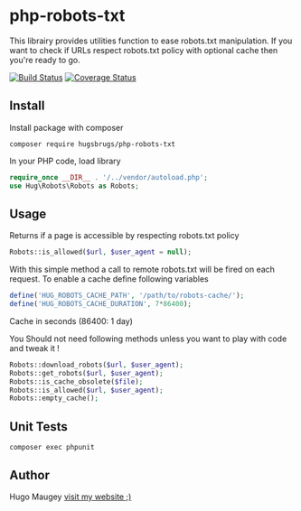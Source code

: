 # php-robots-txt

This librairy provides utilities function to ease robots.txt manipulation. If you want to check if URLs respect robots.txt policy with optional cache then you're ready to go.

[![Build Status](https://travis-ci.org/hugsbrugs/php-robots-txt.svg?branch=master)](https://travis-ci.org/hugsbrugs/php-robots-txt)
[![Coverage Status](https://coveralls.io/repos/github/hugsbrugs/php-robots-txt/badge.svg?branch=master)](https://coveralls.io/github/hugsbrugs/php-robots-txt?branch=master)

## Install

Install package with composer
```
composer require hugsbrugs/php-robots-txt
```

In your PHP code, load library
```php
require_once __DIR__ . '/../vendor/autoload.php';
use Hug\Robots\Robots as Robots;
```

## Usage

Returns if a page is accessible by respecting robots.txt policy
```php
Robots::is_allowed($url, $user_agent = null);
```
With this simple method a call to remote robots.txt will be fired on each request. To enable a cache define following variables
```php
define('HUG_ROBOTS_CACHE_PATH', '/path/to/robots-cache/');
define('HUG_ROBOTS_CACHE_DURATION', 7*86400);
```
Cache in seconds (86400: 1 day)

You Should not need following methods unless you want to play with code and tweak it !
```php
Robots::download_robots($url, $user_agent);
Robots::get_robots($url, $user_agent);
Robots::is_cache_obsolete($file);
Robots::is_allowed($url, $user_agent);
Robots::empty_cache();
```

## Unit Tests

```
composer exec phpunit
```

## Author

Hugo Maugey [visit my website ;)](https://hugo.maugey.fr)